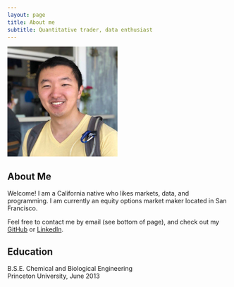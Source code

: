 ```yaml
---
layout: page
title: About me
subtitle: Quantitative trader, data enthusiast
---
```


<img src="/img/profile.jpg" width="250px"/>

## About Me

Welcome! I am a California native who likes markets, data, and programming. I am currently an equity options market maker located in San Francisco.

Feel free to contact me by email (see bottom of page), and check out my [GitHub](https://github.com/duffwang) or [LinkedIn](https://linkedin.com/in/duffwang).

## Education

B.S.E. Chemical and Biological Engineering  
Princeton University, June 2013
